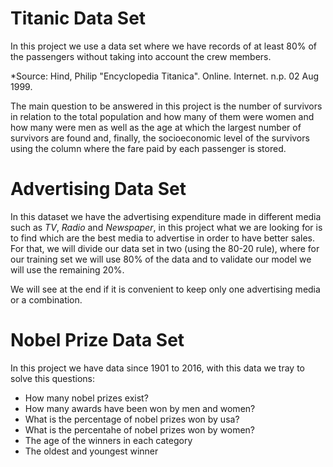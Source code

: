 # Titanic Data Set

In this project we use a data set where we have records of at least 80% of the passengers without taking into account the crew members. 

*Source: Hind, Philip "Encyclopedia Titanica".  Online.  Internet.
n.p. 02 Aug 1999.

The main question to be answered in this project is the number of survivors in relation to the total population and how many of them were women and how many were men as well as the age at which the largest number of survivors are found and, finally, the socioeconomic level of the survivors using the column where the fare paid by each passenger is stored.

# Advertising Data Set

In this dataset we have the advertising expenditure made in different media such as *TV*, *Radio* and *Newspaper*, in this project what we are looking for is to find which are the best media to advertise in order to have better sales. For that, we will divide our data set in two (using the 80-20 rule), where for our training set we will use 80% of the data and to validate our model we will use the remaining 20%.

We will see at the end if it is convenient to keep only one advertising media or a combination.

# Nobel Prize Data Set

In this project we have data since 1901 to 2016, with this data we tray to solve this questions:

- How many nobel prizes exist?
- How many awards have been won by men and women?
- What is the percentage of nobel prizes won by usa?
- What is the percentahe of nobel prizes won by women?
- The age of the winners in each category
- The oldest and youngest winner